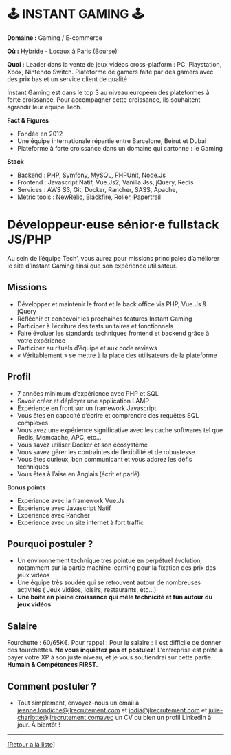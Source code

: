 # 🕹 INSTANT GAMING 🕹

**Domaine :** Gaming / E-commerce

**Où :** Hybride - Locaux à Paris (Bourse) 

**Quoi :** Leader dans la vente de jeux vidéos cross-platform : PC, Playstation, Xbox, Nintendo Switch. Plateforme de gamers faite par des gamers avec des prix bas et un service client de qualité 

Instant Gaming est dans le top 3 au niveau européen des plateformes à forte croissance. Pour accompagner cette croissance, ils souhaitent agrandir leur équipe Tech.

**Fact & Figures**

* Fondée en 2012
* Une équipe internationale répartie entre Barcelone, Beirut et Dubai 
* Plateforme à forte croissance dans un domaine qui cartonne : le Gaming

**Stack**

* Backend : PHP, Symfony, MySQL, PHPUnit, Node.Js
* Frontend : Javascript Natif, Vue.Js2, Vanilla.Jss, jQuery, Redis
* Services : AWS S3, Git, Docker, Rancher, SASS, Apache, 
* Metric tools : NewRelic, Blackfire, Roller, Papertrail


# Développeur·euse sénior·e fullstack JS/PHP

Au sein de l’équipe Tech’, vous aurez pour missions principales d’améliorer le site d’Instant Gaming ainsi que son expérience utilisateur. 

## Missions

* Développer et maintenir le front et le back office via PHP, Vue.Js & jQuery
* Réfléchir et concevoir les prochaines features Instant Gaming
* Participer à l’écriture des tests unitaires et fonctionnels
* Faire évoluer les standards techniques frontend et backend grâce à votre expérience
* Participer au rituels d’équipe et aux code reviews
* « Véritablement » se mettre à la place des utilisateurs de la plateforme

## Profil

* 7 années minimum d’expérience avec PHP et SQL 
* Savoir créer et déployer une application LAMP
* Expérience en front sur un framework Javascript 
* Vous êtes en capacité d’écrire et comprendre des requêtes SQL complexes
* Vous avez une expérience significative avec les cache softwares tel que Redis, Memcache, APC, etc…
* Vous savez utiliser Docker et son écosystème
* Vous savez gérer les contraintes de flexibilité et de robustesse
* Vous êtes curieux, bon communicant et vous adorez les défis techniques
* Vous êtes à l’aise en Anglais (écrit et parlé)

**Bonus points**

* Expérience avec la framework Vue.Js
* Expérience avec Javascript Natif
* Expérience avec Rancher
* Expérience avec un site internet à fort traffic

## Pourquoi postuler ?

* Un environnement technique très pointue en perpétuel évolution, notamment sur la partie machine learning pour la fixation des prix des jeux vidéos
* Une équipe très soudée qui se retrouvent autour de nombreuses activités ( Jeux vidéos, loisirs, restaurants, etc…)
* **Une boite en pleine croissance qui mêle technicité et fun autour du jeux vidéos**

## Salaire 

Fourchette : 60/65K€.
Pour rappel :  Pour le salaire : il est difficile de donner des fourchettes. **Ne vous inquiétez pas et postulez!** L'entreprise est prête à payer votre XP à son juste niveau, et je vous soutiendrai sur cette partie. **Humain & Compétences FIRST.**

## Comment postuler ? 

* Tout simplement, envoyez-nous un email à jeanne.londiche@jlrecrutement.com et jodia@jlrecrutement.com et julie-charlotte@jlrecrutement.comavec un CV ou bien un profil LinkedIn à jour. À bientôt !


----
<a href="https://github.com/jlondiche/job-board-php/blob/master/README.md">[Retour a la liste]</a>
